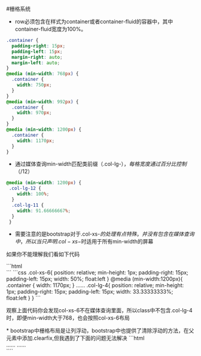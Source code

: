 #栅格系统
* row必须包含在样式为container或者container-fluid的容器中，其中container-fluid宽度为100%。
```css
.container {
  padding-right: 15px;
  padding-left: 15px;
  margin-right: auto;
  margin-left: auto;
}
@media (min-width: 768px) {
  .container {
    width: 750px;
  }
}
@media (min-width: 992px) {
  .container {
    width: 970px;
  }
}
@media (min-width: 1200px) {
  .container {
    width: 1170px;
  }
}
```
* 通过媒体查询min-width匹配类前缀（.col-lg-$），每格宽度通过百分比控制（$/12）
```css
@media (min-width: 1200px) {
 .col-lg-12 {
    width: 100%;
  }
  .col-lg-11 {
    width: 91.66666667%;
  }
 }
 ```
* 需要注意的是bootstrap对于.col-xs-$的处理有点特殊，并没有包含在媒体查询中，所以当只声明.col-xs-$时适用于所有min-width的屏幕
<p>如果你不能理解我们看如下代码</p>
```html
<div class="col-lg-4 col-xs-6"></div>
```
```css
.col-xs-6{
position: relative;
  min-height: 1px;
  padding-right: 15px;
  padding-left: 15px;
  width: 50%;
  float:left
}
@media (min-width:1200px){
.container {
    width: 1170px;
  }
......
.col-lg-4{
 position: relative;
  min-height: 1px;
  padding-right: 15px;
  padding-left: 15px;
  width: 33.33333333%;
  float:left
}
}
```
<p>观察上面代码你会发现col-xs-6不在媒体查询里面，所以class中不包含.col-lg-4时，即便min-width大于768，也会按照col-xs-6布局</p>
* bootstrap中栅格布局是让列浮动，bootstrap中也提供了清除浮动的方法，在父元素中添加.clearfix,但我遇到了下面的问题无法解决
```html
<div class="col-xs-4 col-lg-6"></div>
......
......
<div class="col-xs-4 col-lg-6"></div>
````


